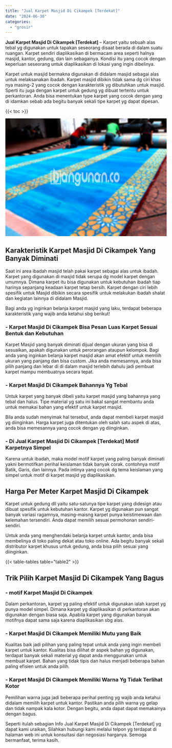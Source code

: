 ```yaml
---
title: "Jual Karpet Masjid Di Cikampek [Terdekat]"
date: "2024-06-30"
categories: 
  - "grosir"
---
```


**Jual Karpet Masjid Di Cikampek \[Terdekat\]** – Karpet yaitu sebuah alas tebal yg digunakan untuk tapakan seseorang disaat berada di dalam suatu ruangan. Karpet sendiri diaplikasikan di bermacam area seperti halnya masjid, kantor, gedung, dan lain sebagainya. Kondisi itu yang cocok dengan keperluan seseorang untuk diaplikasikan di lokasi yang ingin dibelinya.

Karpet untuk masjid bermakna digunakan di didalam masjid sebagai alas untuk melaksanakan ibadah. Karpet masjid dibikin tidak sama dg ciri khas nya masing-2 yang cocok dengan karakteristik yg dibutuhkan untuk masjid. Sperti itu juga dengan karpet untuk gedung yg dibuat tertentu untuk perkantoran. Anda bisa menentukan type karpet yang cocok dengan yang di idamkan sebab ada begitu banyak sekali tipe karpet yg dapat dipesan.

{{< toc >}}

![Jual Karpet Masjid Di Cikampek [Terdekat]](/images/grosir-karpet-murah-32.png)

## Karakteristik Karpet Masjid Di Cikampek Yang Banyak Diminati

Saat ini area ibadah masjid telah pakai karpet sebagai alas untuk ibadah. Karpet yang digunakan di masjid tidak serupa dg model karpet dengan umumnya. Dimana karpet itu bisa digunakan untuk kebutuhan ibadah tiap harinya sepanjang keadaan karpet tetap bersih. Karpet dengan ciri lebih spesifik untuk Masjid dibikin secara spesifik untuk melakukan ibadah shalat dan kegiatan lainnya di didalam Masjid.

Bagi anda yg inginkan belanja karpet masjid yang laku, terdapat beberapa karakteristik yang wajib anda ketahui sbg berikut!

### \- Karpet Masjid Di Cikampek Bisa Pesan Luas Karpet Sesuai Bentuk dan Kebutuhan

Karpet Masjid yang banyak diminati dijual dengan ukuran yang bisa di sesuaikan, apakah digunakan untuk perorangan ataupun kelompok. Bagi anda yang inginkan belanja karpet masjid akan amat efektif untuk memliih ukuran yang panjang dan bisa custom. Jika anda memesannya, anda bisa pilih panjang dan lebar di di dalam masjid terlebih dahulu jadi pembuat karpet mampu membuatnya secara tepat.

### \- Karpet Masjid Di Cikampek Bahannya Yg Tebal

Untuk karpet yang banyak dibeli yaitu karpet masjid yang bahannya yang tebal dan halus. Tipe material yg satu ini bakal sangat membantu anda untuk memakai bahan yang efektif untuk karpet masjid.

Bila anda sudah menyimak hal tersebut, anda dapat membeli karpet masjid yg diinginkan. Harga karpet juga ditentukan oleh salah satu aspek di atas, anda bisa memesannya yang cocok dengan yg diinginkan.

### \- Di Jual Karpet Masjid Di Cikampek \[Terdekat\] Motif Karpetnya Simpel

Karena untuk ibadah, maka model motif karpet yang paling banyak diminati yakni bermotifkan perihal keislaman tidak banyak corak. contohnya motif Batik, Garis, dan lainnya. Pada intinya yang cocok dg tema keislaman yang simpel untuk motif di karpet masjid yg diaplikasikan.

## Harga Per Meter Karpet Masjid Di Cikampek

Karpet untuk gedung dll yaitu satu-satunya tipe karpet yang didesign atau dibuat spesifik untuk kebutuhan kantor. Karpet yg digunakan pun sangat banyak variasi ragamnya, masing-maisng karpet punya keistimewaan dan kelemahan tersendiri. Anda dapat memilih sesuai permohonan sendiri-sendiri.

Untuk anda yang menghendaki belanja karpet untuk kantor, anda bisa membelinya di toko paling dekat atau toko online. Ada begitu banyak sekali distributor karpet khusus untuk gedung, anda bisa pilih sesuai yang diinginkan.

{{< table-tables table="table2" >}}

## Trik Pilih Karpet Masjid Di Cikampek Yang Bagus

### \- motif Karpet Masjid Di Cikampek

Dalam perkantoran, karpet yg paling efektif untuk digunakan ialah karpet yg punya model simpel. Dimana karpet yg diaplikasikan di perkantoran akan digunakan dengan biasa saja. Apabila karpet yang digunakan banyak motifnya dapat sama saja karena diaplikasikan sbg alas.

### \- Karpet Masjid Di Cikampek Memiliki Mutu yang Baik

Kualitas baik jadi pilihan yang paling tepat untuk anda yang ingin membeli karpet untuk kantor. Kualitas bisa dilihat dr aspek bahan yg digunakan, terdapat banyak sekali material yg dapat anda menggunakan untuk membuat karpet. Bahan yang tidak tipis dan halus menjadi beberapa bahan paling efisien untuk anda pilih.

### \- Karpet Masjid Di Cikampek Memiliki Warna Yg Tidak Terlihat Kotor

Pemilihan warna juga jadi beberapa perihal penting yg wajib anda ketahui didalam memilih karpet untuk kantor. Pastikan anda pilih warna yg gelap dan tidak nampak kala kotor. Dengan begitu, anda dapat dapat memakainya dengan bagus.

Seperti itulah sebagian Info Jual Karpet Masjid Di Cikampek \[Terdekat\] yg dapat kami uraikan, Silahkan hubungi kami melalui telpon yg terdapat di halaman web ini untuk konsultasi dan negosiasi harganya. Semoga bermanfaat, terima kasih.
